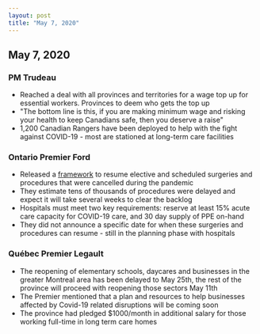 ```yaml
---
layout: post
title: "May 7, 2020"
---
```


## May 7, 2020

### PM Trudeau

* Reached a deal with all provinces and territories for a wage top up for essential workers. Provinces to deem who gets the top up
* "The bottom line is this, if you are making minimum wage and risking your health to keep Canadians safe, then you deserve a raise"
* 1,200 Canadian Rangers have been deployed to help with the fight against COVID-19 - most are stationed at long-term care facilities

### Ontario Premier Ford

* Released a [framework](https://news.ontario.ca/opo/en/2020/05/ontario-releases-plan-to-resume-scheduled-surgeries-and-procedures.html) to resume elective and scheduled surgeries and procedures that were cancelled during the pandemic
* They estimate tens of thousands of procedures were delayed and expect it will take several weeks to clear the backlog
* Hospitals must meet two key requirements: reserve at least 15% acute care capacity for COVID-19 care, and 30 day supply of PPE on-hand
* They did not announce a specific date for when these surgeries and procedures can resume - still in the planning phase with hospitals

### Québec Premier Legault

* The reopening  of elementary schools, daycares and businesses in the greater Montreal area has been delayed to May 25th, the rest of the province will proceed with reopening those sectors May 11th
* The Premier mentioned that a plan and resources to help businesses affected by Covid-19 related disruptions will be coming soon
* The province had pledged $1000/month in additional salary for those working full-time in long term care homes